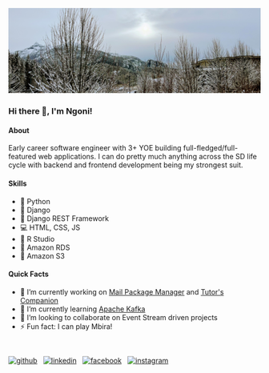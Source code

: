 ![About](https://github.com/nmandiveyi/nmandiveyi/blob/main/IMG_0999.jpg)
### Hi there 👋, I'm Ngoni!
#### About
Early career software engineer with 3+ YOE building full-fledged/full-featured web applications. I can do pretty much anything across the SD life cycle with backend and frontend development being my strongest suit. 

#### Skills
* :snake: Python
* :snake: Django
* :snake: Django REST Framework
* :computer: HTML, CSS, JS
* :notebook_with_decorative_cover: R Studio
* :abacus: Amazon RDS 
* :basket: Amazon S3

#### Quick Facts
- 🔭 I’m currently working on [Mail Package Manager](https://github.com/nmandiveyi/mail-package-manager) and [Tutor's Companion](https://github.com/nmandiveyi/tutor-companion)
- 🌱 I’m currently learning [Apache Kafka](https://kafka.apache.org/documentation/) 
- 👯 I’m looking to collaborate on Event Stream driven projects 
- ⚡ Fun fact: I can play Mbira!

<br>

[<img src='https://cdn.jsdelivr.net/npm/simple-icons@3.0.1/icons/github.svg' alt='github' height='40'>](https://github.com/nmandiveyi) &nbsp;  [<img src='https://cdn.jsdelivr.net/npm/simple-icons@3.0.1/icons/linkedin.svg' alt='linkedin' height='40'>](https://www.linkedin.com/in/ngonidzashe-mandiveyi-318619146/) &nbsp;   [<img src='https://cdn.jsdelivr.net/npm/simple-icons@3.0.1/icons/facebook.svg' alt='facebook' height='40'>](https://www.facebook.com/ngoni.mandiveyi) &nbsp;  [<img src='https://cdn.jsdelivr.net/npm/simple-icons@3.0.1/icons/instagram.svg' alt='instagram' height='40'>](https://www.instagram.com/ngoni.mandiveyi/)  
